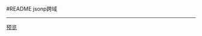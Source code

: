 ﻿#README
jsonp跨域

---
[预览][1]


  [1]: https://helloforrestworld.github.io/javascriptLab/jsonp%28%E8%B1%86%E7%93%A3%E6%95%B0%E6%8D%AE%E8%8E%B7%E5%8F%96%29/doubanSearch.html
